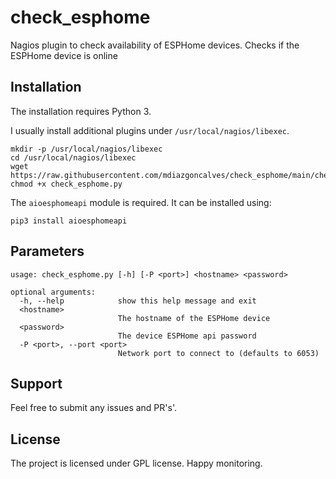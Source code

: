 # check_esphome


Nagios plugin to check availability of ESPHome devices. Checks if the ESPHome device is online

## Installation

The installation requires Python 3.

I usually install additional plugins under `/usr/local/nagios/libexec`.

```
mkdir -p /usr/local/nagios/libexec
cd /usr/local/nagios/libexec
wget https://raw.githubusercontent.com/mdiazgoncalves/check_esphome/main/check_esphome.py
chmod +x check_esphome.py
```

The `aioesphomeapi` module is required.
It can be installed using:

```
pip3 install aioesphomeapi
```

## Parameters

```
usage: check_esphome.py [-h] [-P <port>] <hostname> <password>

optional arguments:
  -h, --help            show this help message and exit
  <hostname>
                        The hostname of the ESPHome device
  <password>
                        The device ESPHome api password
  -P <port>, --port <port>
                        Network port to connect to (defaults to 6053)
```

## Support

Feel free to submit any issues and PR's'.

## License

The project is licensed under GPL license. Happy monitoring.
